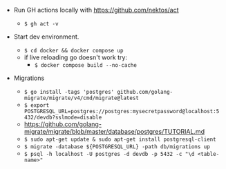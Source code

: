 - Run GH actions locally with https://github.com/nektos/act
    - `$ gh act -v`

- Start dev environment.
    - `$ cd docker && docker compose up`
    - if live reloading go doesn't work try:
        - `$ docker compose build --no-cache`

- Migrations
    - `$ go install -tags 'postgres' github.com/golang-migrate/migrate/v4/cmd/migrate@latest`
    - `$ export POSTGRESQL_URL=postgres://postgres:mysecretpassword@localhost:5432/devdb?sslmode=disable`
    - https://github.com/golang-migrate/migrate/blob/master/database/postgres/TUTORIAL.md
    - `$ sudo apt-get update & sudo apt-get install postgresql-client`
    - `$ migrate -database ${POSTGRESQL_URL} -path db/migrations up`
    - `$ psql -h localhost -U postgres -d devdb -p 5432 -c "\d <table-name>"`


